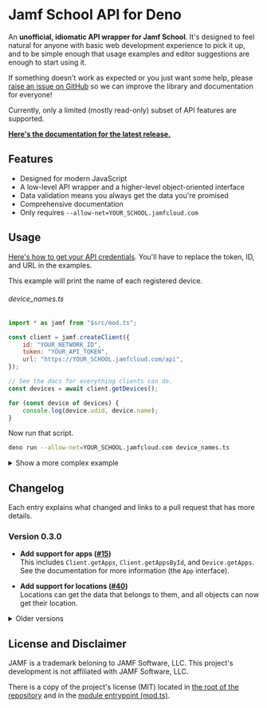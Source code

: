 # Jamf School API for Deno

An **unofficial, idiomatic API wrapper for Jamf School**. It's designed to feel natural for anyone with basic web development experience to pick it up, and to be simple enough that usage examples and editor suggestions are enough to start using it.

If something doesn't work as expected or you just want some help, please [raise an issue on GitHub][issues] so we can improve the library and documentation for everyone!

Currently, only a limited (mostly read-only) subset of API features are supported.

**[Here's the documentation for the latest release.][docs]**

[issues]: $REPO/issues
[docs]: $DOCS/mod.ts

## Features

- Designed for modern JavaScript
- A low-level API wrapper and a higher-level object-oriented interface
- Data validation means you always get the data you're promised
- Comprehensive documentation
- Only requires `--allow-net=YOUR_SCHOOL.jamfcloud.com`

## Usage

[Here's how to get your API credentials]($DOCS/mod.ts#Credentials). You'll have to replace the token, ID, and URL in the examples.

This example will print the name of each registered device.

<h6>device_names.ts</h6>

<!-- Using JS as the language for the more reliable syntax highlighting -->

```javascript
import * as jamf from "$src/mod.ts";

const client = jamf.createClient({
	id: "YOUR_NETWORK_ID",
	token: "YOUR_API_TOKEN",
	url: "https://YOUR_SCHOOL.jamfcloud.com/api",
});

// See the docs for everything clients can do.
const devices = await client.getDevices();

for (const device of devices) {
	console.log(device.udid, device.name);
}
```

Now run that script.

```bash
deno run --allow-net=YOUR_SCHOOL.jamfcloud.com device_names.ts
```

<details>
<summary>Show a more complex example</summary>
<br>

Restart all devices owned by anyone named "Robert".

```javascript
import * as jamf from "$src/mod.ts";

// The client can be instantiated with an API instead of credentials.
const api = jamf.createAPI({
	id: "YOUR_NETWORK_ID",
	token: "YOUR_API_TOKEN",
	url: "https://YOUR_SCHOOL.jamfcloud.com/api",
});

const client = jamf.createClient({ api });

// Using the API directly gives you control over exactly what requests
// are made. All the data returned is validated, of course.
const deviceData = await api.getDevices({ ownerName: "Robert" });

// If you have a client, objects can be created from API data directly.
const devices = deviceData.map((data) => client.createDevice(data));

// Everything is promise-based, so you can do things concurrently.
await Promise.allSettled((devices) => device.restart());
```

</details>

## Changelog

Each entry explains what changed and links to a pull request that has more details.

### Version 0.3.0

<!-- deno-fmt-ignore -->

- **Add support for apps ([#15])** <br>
  This includes `Client.getApps`, `Client.getAppsById`, and `Device.getApps`. See the documentation for more information (the `App` interface).

- **Add support for locations ([#40])** <br>
  Locations can get the data that belongs to them, and all objects can now get their location.

[#15]: $REPO/pull/15
[#40]: $REPO/pull/40

<details>
<summary>Older versions</summary>

### Version 0.2.1

<!-- deno-fmt-ignore -->

- **Suggest identifiers for APIGetDevicesOptions.modelIdentifier ([#34])** <br>
  This uses the list curated in [SeparateRecords/apple_device_identifiers] to suggest strings, and still allows any string to be assigned to the property.

[SeparateRecords/apple_device_identifiers]: https://github.com/SeparateRecords/apple_device_identifiers
[#34]: $REPO/pull/34

### Version 0.2.0

<!-- deno-fmt-ignore -->

- **Breaking: Changed how clients are instantiated with an API ([#8])** <br>
  The `API` object must now be passed in as an `api` property on an object.

- **Added methods to set device ownership ([#10], [#16])** <br>
  `API.assignDeviceOwner` and `Device.setOwner`. The documentation contains examples.

- **Various schema improvements and corrections ([#10], [#20])** <br>
  More data is now included. To the best of my knowledge, the current schemas are complete.

- **Schemas don't fail when additional properties are returned ([#19])** <br>
  Release builds of schemas are now resilient against additional properties being added, but will still fail if any required properties are omitted.

- **Handle authentication errors with a better message ([#24])** <br>
  Previously, authentication errors were lumped in with other errors, which made them confusing to read.

- **Changed how data is validated ([#7])** <br>
  Technical change, but a good increase in real-world performance.

[#24]: $REPO/pull/24
[#20]: $REPO/pull/20
[#19]: $REPO/pull/19
[#16]: $REPO/pull/16
[#10]: $REPO/pull/10
[#8]: $REPO/pull/8
[#7]: $REPO/pull/7

### Version 0.1.0

<!-- deno-fmt-ignore -->

- **Initial release** <br>
  Includes basic API support for devices, device groups, users, and user groups, as well as an object-oriented layer to simplify using the API.

</details>

## License and Disclaimer

JAMF is a trademark beloning to JAMF Software, LLC. This project's development is not affiliated with JAMF Software, LLC.

There is a copy of the project's license (MIT) located in [the root of the repository][repo] and in the [module entrypoint (mod.ts)](./mod.ts).

[repo]: $REPO
